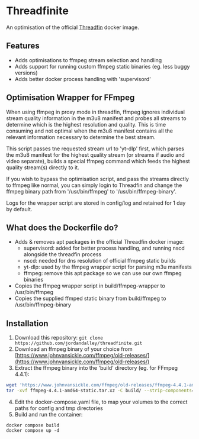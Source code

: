 # Threadfinite
An optimisation of the official [Threadfin](https://github.com/Threadfin/Threadfin) docker image.

## Features

- Adds optimisations to ffmpeg stream selection and handling
- Adds support for running custom ffmpeg static binaries (eg. less buggy versions)
- Adds better docker process handling with 'supervisord'

## Optimisation Wrapper for FFmpeg

When using ffmpeg in proxy mode in threadfin, ffmpeg ignores individual stream quality information in the m3u8 manifest and probes all streams to determine which is the highest resolution and quality. This is time consuming and not optimal when the m3u8 manifest contains all the relevant information necessary to determine the best stream.

This script passes tne requested stream url to 'yt-dlp' first, which parses the m3u8 manifest for the highest quality stream (or streams if audio and video separate), builds a special ffmpeg command which feeds the highest quality stream(s) directly to it.

If you wish to bypass the optimisation script, and pass the streams directly to ffmpeg like normal, you can simply login to Threadfin and change the ffmpeg binary path from '/usr/bin/ffmpeg' to '/usr/bin/ffmpeg-binary'.

Logs for the wrapper script are stored in config/log and retained for 1 day by default.

## What does the Dockerfile do?

- Adds & removes apt packages in the official Threadfin docker image:
  - supervisord: added for better process handling, and running nscd alongside the threadfin process
  - nscd: needed for dns resolution of official ffmpeg static builds
  - yt-dlp: used by the ffmpeg wrapper script for parsing m3u manifests
  - ffmpeg: remove this apt package so we can use our own ffmpeg binaries
- Copies the ffmpeg wrapper script in build/ffmpeg-wrapper to /usr/bin/ffmpeg
- Copies the supplied ffmped static binary from build/ffmpeg to /usr/bin/ffmpeg-binary

## Installation

1. Download this repository: ```git clone https://github.com/jordandalley/threadfinite.git```
3. Download an ffmpeg binary of your choice from [https://www.johnvansickle.com/ffmpeg/old-releases/](https://www.johnvansickle.com/ffmpeg/old-releases/)
4. Extract the ffmpeg binary into the 'build' directory (eg. for FFmpeg 4.4.1):
```bash
wget 'https://www.johnvansickle.com/ffmpeg/old-releases/ffmpeg-4.4.1-amd64-static.tar.xz'
tar -xvf ffmpeg-4.4.1-amd64-static.tar.xz -C build/ --strip-components=1 --wildcards '*/ffmpeg'
```
4. Edit the docker-compose.yaml file, to map your volumes to the correct paths for config and tmp directories
5. Build and run the container:
```
docker compose build
docker compose up -d
```
